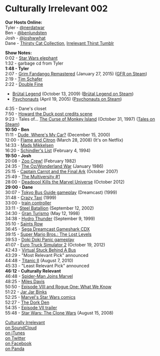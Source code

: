 # Culturally Irrelevant 002

**Our Hosts Online:**  
Tyler - [@nerdatwar]  
Ben - [@benlundsten]  
Josh - [@joshwwhat]  
Dane - [Thirsty Cat Collection], [Irrelevant Thirst Tumblr]  

**Show Notes:**  
0:02 - [Star Wars elephant]  
1:32 - garbage cd from Tyler  
**1:48 - Tyler**  
2:07 - [Grim Fandango Remastered] (January 27, 2015) ([GFR on Steam])  
2:19 - [Tim Schafer]  
2:22 - [Double Fine]
- [Brütal Legend] (October 13, 2009) ([Brütal Legend on Steam])
- [Psychonauts] (April 19, 2005) ([Psychonauts on Steam])

4:35 - Dane's closet  
7:50 - [Howard the Duck post credits scene]  
9:23 - Tales of... [The Curse of Monkey Island] (October 31, 1997) ([Tales on Steam])  
**10:50 - Ben**  
11:11 - [Dude, Where's My Car?] (December 15, 2000)  
12:00 - [Flame and Citron] (March 28, 2008) (It's on Netflix)  
14:33 - [Mads Mikkelsen]  
16:20 - [Schindler's List]  (February 4, 1994)   
**19:50 - Josh**  
20:08 - [Zoo Crew!] (February 1982)  
24:35 - [The Oz/Wonderland War] (January 1986)  
25:15 - [Captain Carrot and the Final Ark] (October 2007)  
25:49 - [The Multiversity #1]  
28:00 - [Deadpool Kills the Marvel Universe] (October 2012)  
**29:00 - Dane**  
30:07 - [Tokyo Bus Guide gameplay] (Dreamcast) (1999)  
31:48 - [Crazy Taxi] (1999)  
33:00 - [train controller]   
33:11 - [Steel Batallion] (September 12, 2002)  
34:30 - [Gran Turismo] (May 12, 1998)   
34:38 - [Hydro Thunder] (September 9, 1999)  
35:10 - [Saints Row]  
36:45 - [Sega Dreamcast Gameshark CDX]  
39:15 - [Super Mario Bros.: The Lost Levels]  
39:53 - [Doki Doki Panic gameplay]  
41:07 - [Euro Truck Simulator 2] (October 19, 2012)  
42:43 - [Virtual Stuck Behind A Bus]  
43:29 - "Most Relevant Pick" announced  
44:48 - [Titanic II] (August 7, 2010)  
45:33 - "Least Relevant Pick" announced  
**46:12 - Culturally Relevant**  
46:48 - [Spider-Man Joins Marvel]  
48:25 - [Miles Davis]  
50:50 - [Episode VIII and Rogue One: What We Know]  
51:22 - [Jar Jar Binks]  
52:25 - [Marvel's Star Wars comics]  
52:27 - [The Dork Den]  
54:35 - [Episode VII trailer]  
55:48 - [Star Wars: The Clone Wars] (August 15, 2008)  

[Culturally Irrelevant](http://www.culturallyirrelevant.com/)   
[on SoundCloud](https://soundcloud.com/culturally-irrelevant)  
[on iTunes](https://itun.es/i6Lj4FQ)  
[on Twitter](https://twitter.com/cirrelevantpod)  
[on Facebook](https://www.facebook.com/culturallyirrelevant)  
[on Panda](http://i.kinja-img.com/gawker-media/image/upload/s--ft1APKVa--/18a5kzrhxhqwvjpg.jpg)  

[Star Wars elephant]:http://io9.com/5654412/photos-of-an-elephant-dressing-up-as-the-bantha-from-star-wars/
[@nerdatwar]:http://twitter.com/nerdatwar
[@benlundsten]:http://twitter.com/benlundsten
[@joshwwhat]:http://twitter.com/joshwwhat
[Thirsty Cat Collection]:http://thirstycatcollection.blogspot.com
[Irrelevant Thirst Tumblr]:http://irrelevantthirst.tumblr.com/
[Grim Fandango Remastered]:http://grimremastered.com/
[GFR on Steam]:http://store.steampowered.com/app/316790/
[Tim Schafer]:https://www.youtube.com/watch?v=Yo9_8u_Ctf0
[Double Fine]:http://www.doublefine.com/
[Brütal Legend]:http://www.doublefine.com/brutallegend/
[Brütal Legend on Steam]:http://store.steampowered.com/app/225260/
[Psychonauts]:http://www.psychonauts.com/
[Psychonauts on Steam]:http://store.steampowered.com/app/3830/
[Howard the Duck post credits scene]:https://www.youtube.com/watch?v=6-O3lPJCjMs
[The Curse of Monkey Island]:http://en.wikipedia.org/wiki/The_Curse_of_Monkey_Island
[Tales on Steam]:http://store.steampowered.com/app/31170/
[Dude, Where's My Car?]:http://www.imdb.com/title/tt0242423/
[Flame and Citron]:http://www.imdb.com/title/tt0920458/
[Mads Mikkelsen]:http://www.imdb.com/name/nm0586568/
[Schindler's List]:http://www.imdb.com/title/tt0108052/
[Zoo Crew!]:http://en.wikipedia.org/wiki/Captain_Carrot_and_His_Amazing_Zoo_Crew!
[The Oz/Wonderland War]:http://dc.wikia.com/wiki/Oz-Wonderland_War
[Captain Carrot and the Final Ark]:http://dc.wikia.com/wiki/Captain_Carrot_and_the_Final_Ark_Vol_1
[The Multiversity #1]:http://www.dccomics.com/comics/the-multiversity-2014/the-multiversity-1
[Deadpool Kills the Marvel Universe]:http://marvel.wikia.com/Deadpool_Kills_the_Marvel_Universe_Vol_1_1
[Tokyo Bus Guide gameplay]:https://www.youtube.com/watch?v=sBxFiNxdso4
[Crazy Taxi]:http://en.wikipedia.org/wiki/Crazy_Taxi
[train controller]:http://www.museumofplay.org/online-collections/images/Z004/Z00479/Z0047942.jpg
[Steel Batallion]:http://en.wikipedia.org/wiki/Steel_Battalion
[Gran Turismo]:http://en.wikipedia.org/wiki/Gran_Turismo_(video_game)
[Hydro Thunder]:http://en.wikipedia.org/wiki/Hydro_Thunder
[Saints Row]:http://www.saintsrow.com/
[Sega Dreamcast Gameshark CDX]:https://www.youtube.com/watch?v=ao1A-bfyis0
[Super Mario Bros.: The Lost Levels]:http://en.wikipedia.org/wiki/Super_Mario_Bros.:_The_Lost_Levels
[Doki Doki Panic gameplay]:https://www.youtube.com/watch?v=PXdUMAov7s4
[Euro Truck Simulator 2]:http://www.eurotrucksimulator2.com/
[Virtual Stuck Behind A Bus]:https://www.youtube.com/watch?v=qlz_OskxEwI
[Titanic II]:http://en.wikipedia.org/wiki/Titanic_II_%28film%29
[Spider-Man Joins Marvel]:http://screenrant.com/spider-man-joins-marvel/
[Miles Davis]:http://en.wikipedia.org/wiki/Miles_Davis
[Episode VIII and Rogue One: What We Know]:http://www.theguardian.com/film/2015/mar/13/star-wars-film-episode-8-rogue-one-what-we-know  
[Jar Jar Binks]:https://usfacingrace.files.wordpress.com/2011/05/jar-jar-binks.jpg
[Marvel's Star Wars comics]:http://marvel.com/comics/series/19242/star_wars_2015_-_present
[The Dork Den]:http://www.thedorkden.com/
[Episode VII trailer]:https://www.youtube.com/watch?v=OMOVFvcNfvE
[Star Wars: The Clone Wars]:http://en.wikipedia.org/wiki/Star_Wars:_The_Clone_Wars_%28film%29
